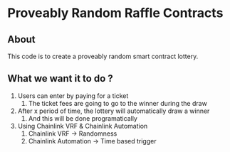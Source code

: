 # Proveably Random Raffle Contracts

## About

This code is to create a proveably random smart contract lottery.

## What we want it to do ?

1. Users can enter by paying for a ticket
    1. The ticket fees are going to go to the winner during the draw
2. After x period of time, the lottery will automatically draw a winner
    1. And this will be done programatically
3. Using Chainlink VRF & Chainlink Automation
    1. Chainlink VRF -> Randomness
    2. Chainlink Automation -> Time based trigger
    
